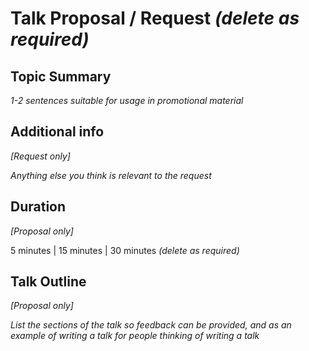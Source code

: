 
# Talk Proposal / Request *(delete as required)*

## Topic Summary

*1-2 sentences suitable for usage in promotional material*

## Additional info

*[Request only]*

*Anything else you think is relevant to the request*

## Duration

*[Proposal only]*

5 minutes | 15 minutes | 30 minutes *(delete as required)*

## Talk Outline

*[Proposal only]*

*List the sections of the talk so feedback can be provided, and as an example of writing a talk for people thinking of writing a talk*
